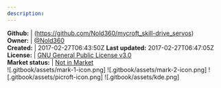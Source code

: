 ```yaml
---
description: 
---
```





**Github:** | (https://github.com/Nold360/mycroft_skill-drive_servos)  
**Owner:** | [@Nold360](https://github.com/Nold360)  
**Created:** | 2017-02-27T06:43:50Z  **Last updated:** 2017-02-27T06:47:05Z  
**License:** | [GNU General Public License v3.0](https://api.github.com/licenses/gpl-3.0)  
**Market status:** | [Not in Market](https://market.mycroft.ai/skill/)  
 ![.gitbook/assets/mark-1-icon.png]  ![.gitbook/assets/mark-2-icon.png]  ![.gitbook/assets/picroft-icon.png]  ![.gitbook/assets/kde.png]  
